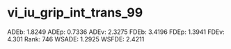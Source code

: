 # vi_iu_grip_int_trans_99

ADEb: 1.8249
ADEp: 0.7336
ADEv: 2.3275
FDEb: 3.4196
FDEp: 1.3941
FDEv: 4.301
Rank: 746
WSADE: 1.2925
WSFDE: 2.4211